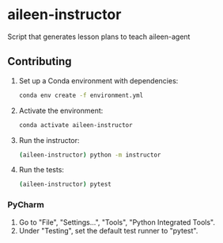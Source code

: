# aileen-instructor

Script that generates lesson plans to teach aileen-agent

## Contributing

1. Set up a Conda environment with dependencies:
   ```bash
   conda env create -f environment.yml
   ```
   
2. Activate the environment:
   ```bash
   conda activate aileen-instructor
   ```

3. Run the instructor:
   ```bash
   (aileen-instructor) python -m instructor 
   ```
   
4. Run the tests:
   ```bash
   (aileen-instructor) pytest
   ```
   
### PyCharm

1. Go to "File", "Settings...", "Tools", "Python Integrated Tools".
2. Under "Testing", set the default test runner to "pytest".
